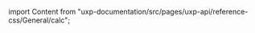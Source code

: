 
import Content from "uxp-documentation/src/pages/uxp-api/reference-css/General/calc";

<Content query="product=xd"/>
